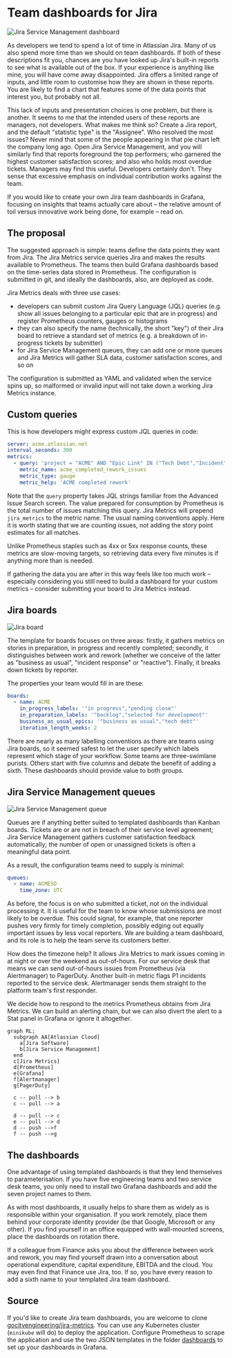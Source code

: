 # Team dashboards for Jira

![Jira Service Management dashboard](jira-service-desk.png)

As developers we tend to spend a lot of time in Atlassian Jira. Many of us also spend more time than we should on team dashboards. If both of these descriptions fit you, chances are you have looked up Jira's built-in reports to see what is available out of the box. If your experience is anything like mine, you will have come away disappointed. Jira offers a limited range of inputs, and little room to customise how they are shown in these reports. You are likely to find a chart that features some of the data points that interest you, but probably not all.

This lack of inputs and presentation choices is one problem, but there is another. It seems to me that the intended users of these reports are managers, not developers. What makes me think so? Create a Jira report, and the default "statistic type" is the "Assignee". Who resolved the most issues? Never mind that some of the people appearing in that pie chart left the company long ago. Open Jira Service Management, and you will similarly find that reports foreground the top performers; who garnered the highest customer satisfaction scores; and also who holds most overdue tickets. Managers may find this useful. Developers certainly don't. They sense that excessive emphasis on individual contribution works against the team.

If you would like to create your own Jira team dashboards in Grafana, focusing on insights that teams actually care about – the relative amount of toil versus innovative work being done, for example – read on.

## The proposal
The suggested approach is simple: teams define the data points they want from Jira. The Jira Metrics service queries Jira and makes the results available to Prometheus. The teams then build Grafana dashboards based on the time-series data stored in Prometheus. The configuration is submitted in git, and ideally the dashboards, also, are deployed as code.

Jira Metrics deals with three use cases:

* developers can submit custom Jira Query Language (JQL) queries (e.g. show all issues belonging to a particular epic that are in progress) and register Prometheus counters, gauges or histograms
* they can also specify the name (technically, the short "key") of their Jira board to retrieve a standard set of metrics (e.g. a breakdown of in-progress tickets by submitter)
* for Jira Service Management queues, they can add one or more queues and Jira Metrics will gather SLA data, customer satisfaction scores, and so on

The configuration is submitted as YAML and validated when the service spins up, so malformed or invalid input will not take down a working Jira Metrics instance.

## Custom queries
This is how developers might express custom JQL queries in code:

```yaml
server: acme.atlassian.net
interval_seconds: 300
metrics:
  - query: 'project = "ACME" AND "Epic Link" IN ("Tech Debt","Incident","Defects","Business as Usual") AND resolved > -2w'
    metric_name: acme_completed_rework_issues
    metric_type: gauge
    metric_help: 'ACME completed rework'
```

Note that the `query` property takes JQL strings familiar from the Advanced Issue Search screen. The value prepared for consumption by Prometheus is the total number of issues matching this query. Jira Metrics will prepend `jira_metrics` to the metric name. The usual naming conventions apply. Here it is worth stating that we are counting issues, not adding the story point estimates for all matches.

Unlike Prometheus staples such as 4xx or 5xx response counts, these metrics are slow-moving targets, so retrieving data every five minutes is if anything more than is needed.

If gathering the data you are after in this way feels like too much work – especially considering you still need to build a dashboard for your custom metrics – consider submitting your board to Jira Metrics instead.

## Jira boards

![Jira board](jira-board-full.png)

The template for boards focuses on three areas: firstly, it gathers metrics on stories in preparation, in progress and recently completed; secondly, it distinguishes between work and rework (whether we conceive of the latter as "business as usual", "incident response"  or "reactive"). Finally, it breaks down tickets by reporter.

The properties your team would fill in are these:

```yaml
boards:
  - name: ACME
    in_progress_labels: '"in progress","pending close"'
    in_preparation_labels: '"backlog","selected for development"'
    business_as_usual_epics: '"business as usual","tech debt"'
    iteration_length_weeks: 2
```

There are nearly as many labelling conventions as there are teams using Jira boards, so it seemed safest to let the user specify which labels represent which stage of your workflow. Some teams are three-swimlane purists. Others start with five columns and debate the benefit of adding a sixth. These dashboards should provide value to both groups.

## Jira Service Management queues

![Jira Service Management queue](jira-service-desk-queue-full.png)

Queues are if anything better suited to templated dashboards than Kanban boards. Tickets are or are not in breach of their service level agreement; Jira Service Management gathers customer satisfaction feedback automatically; the number of open or unassigned tickets is often a meaningful data point.

As a result, the configuration teams need to supply is minimal:

```yaml
queues:
  - name: ACMESD
    time_zone: UTC
```

As before, the focus is on who submitted a ticket, not on the individual processing it. It is useful for the team to know whose submissions are most likely to be overdue. This could signal, for example, that one reporter pushes very firmly for timely completion, possibly edging out equally important issues by less vocal reporters. We are building a team dashboard, and its role is to help the team serve its customers better.

How does the timezone help? It allows Jira Metrics to mark issues coming in at night or over the weekend as out-of-hours. For our service desk that means we can send out-of-hours issues from Prometheus (via Alertmanager) to PagerDuty. Another built-in metric flags P1 incidents reported to the service desk. Alertmanager sends them straight to the platform team's first responder.

We decide how to respond to the metrics Prometheus obtains from Jira Metrics. We can build an alerting chain, but we can also divert the alert to a Stat panel in Grafana or ignore it altogether.

```mermaid
graph RL;
  subgraph AA[Atlassian Cloud]
    a[Jira Software]
    b[Jira Service Management]
  end
  c[Jira Metrics]
  d[Prometheus]
  e[Grafana]
  f[Alertmanager]
  g[PagerDuty]

  c -- pull --> b
  c -- pull --> a

  d -- pull --> c
  e -- pull --> d
  d -- push -->f
  f -- push -->g
```

## The dashboards
One advantage of using templated dashboards is that they lend themselves to parameterisation. If you have five engineering teams and two service desk teams, you only need to install two Grafana dashboards and add the seven project names to them.

As with most dashboards, it usually helps to share them as widely as is responsible within your organisation. If you work remotely, place them behind your corporate identity provider (be that Google, Microsoft or any other). If you find yourself in an office equipped with wall-mounted screens, place the dashboards on rotation there.

If a colleague from Finance asks you about the difference between work and rework, you may find yourself drawn into a conversation about operational expenditure, capital expenditure, EBITDA and the cloud. You may even find that Finance use Jira, too. If so, you have every reason to add a sixth name to your templated Jira team dashboard.

## Source
If you'd like to create Jira team dashboards, you are welcome to clone [gocityengineering/jira-metrics](https://github.com/gocityengineering/jira-metrics). You can use any Kubernetes cluster (`minikube` will do) to deploy the application. Configure Prometheus to scrape the application and use the two JSON templates in the folder [dashboards](https://github.com/gocityengineering/jira-metrics/tree/main/dashboards) to set up your dashboards in Grafana.
